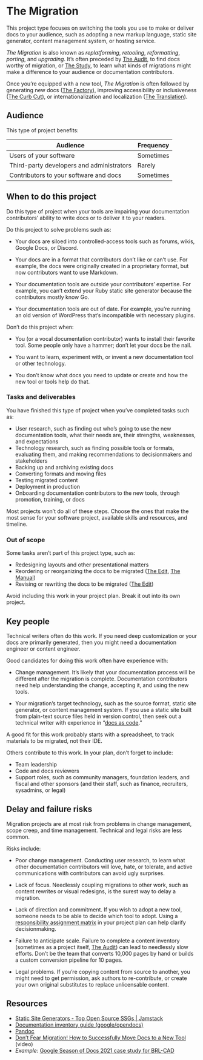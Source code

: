 # The Migration

This project type focuses on switching the tools you use to make or deliver docs to your audience, such as adopting a new markup language, static site generator, content management system, or hosting service.

_The Migration_ is also known as _replatforming_, _retooling_, _reformatting_, _porting_, and _upgrading_.
It’s often preceded by [The Audit](./audit.md), to find docs worthy of migration, or [The Study](./study.md), to learn what kinds of migrations might make a difference to your audience or documentation contributors.

Once you’re equipped with a new tool, _The Migration_ is often followed by generating new docs ([The Factory](./factory.md)), improving accessibility or inclusiveness ([The Curb Cut](curb_cut.md)), or internationalization and localization ([The Translation](translation.md)).

## Audience

This type of project benefits:

<table>
  <thead>
    <tr>
      <th>Audience</th>
      <th>Frequency</th>
    </tr>
  </thead>
  <tbody>
    <tr>
      <td>Users of your software</td>
      <td>Sometimes</td>
    </tr>
    <tr>
      <td>Third-party developers and administrators</td>
      <td>Rarely</td>
    </tr>
    <tr>
      <td>Contributors to your software and docs</td>
      <td>Sometimes</td>
    </tr>
  </tbody>
</table>

## When to do this project

Do this type of project when your tools are impairing your documentation contributors’ ability to write docs or to deliver it to your readers.

Do this project to solve problems such as:

- Your docs are siloed into controlled-access tools such as forums, wikis, Google Docs, or Discord.

- Your docs are in a format that contributors don’t like or can’t use.
  For example, the docs were originally created in a proprietary format, but now contributors want to use Markdown.

- Your documentation tools are outside your contributors’ expertise.
  For example, you can’t extend your Ruby static site generator because the contributors mostly know Go.

- Your documentation tools are out of date.
  For example, you’re running an old version of WordPress that’s incompatible with necessary plugins.

Don’t do this project when:

- You (or a vocal documentation contributor) wants to install their favorite tool.
  Some people only have a hammer; don’t let your docs be the nail.

- You want to learn, experiment with, or invent a new documentation tool or other technology.

- You don’t know what docs you need to update or create and how the new tool or tools help do that.

### Tasks and deliverables

You have finished this type of project when you’ve completed tasks such as:

- User research, such as finding out who’s going to use the new documentation tools, what their needs are, their strengths, weaknesses, and expectations
- Technology research, such as finding possible tools or formats, evaluating them, and making recommendations to decisionmakers and stakeholders
- Backing up and archiving existing docs
- Converting formats and moving files
- Testing migrated content
- Deployment in production
- Onboarding documentation contributors to the new tools, through promotion, training, or docs

Most projects won’t do all of these steps.
Choose the ones that make the most sense for your software project, available skills and resources, and timeline.

### Out of scope

Some tasks aren’t part of this project type, such as:

- Redesigning layouts and other presentational matters
- Reordering or reorganizing the docs to be migrated ([The Edit](./edit.md), [The Manual](./manual.md))
- Revising or rewriting the docs to be migrated ([The Edit](./edit.md))

Avoid including this work in your project plan.
Break it out into its own project.

## Key people

Technical writers often do this work.
If you need deep customization or your docs are primarily generated, then you might need a documentation engineer or content engineer.

Good candidates for doing this work often have experience with:

- Change management.
  It’s likely that your documentation process will be different after the migration is complete.
  Documentation contributors need help understanding the change, accepting it, and using the new tools.

- Your migration’s target technology, such as the source format, static site generator, or content management system.
  If you use a static site built from plain-text source files held in version control, then seek out a technical writer with experience in “[docs as code](https://www.writethedocs.org/guide/docs-as-code/).”

A good fit for this work probably starts with a spreadsheet, to track materials to be migrated, not their IDE.

Others contribute to this work.
In your plan, don’t forget to include:

- Team leadership
- Code and docs reviewers
- Support roles, such as community managers, foundation leaders, and fiscal and other sponsors (and their staff, such as finance, recruiters, sysadmins, or legal)

## Delay and failure risks

Migration projects are at most risk from problems in change management, scope creep, and time management.
Technical and legal risks are less common.

Risks include:

- Poor change management.
  Conducting user research, to learn what other documentation contributors will love, hate, or tolerate, and active communications with contributors can avoid ugly surprises.

- Lack of focus.
  Needlessly coupling migrations to other work, such as content rewrites or visual redesigns, is the surest way to delay a migration.

- Lack of direction and commitment.
  If you wish to adopt a new tool, someone needs to be able to decide which tool to adopt.
  Using a [responsibility assignment matrix](https://en.wikipedia.org/wiki/Responsibility_assignment_matrix) in your project plan can help clarify decisionmaking.

- Failure to anticipate scale.
  Failure to complete a content inventory (sometimes as a project itself, [The Audit](./audit.md)) can lead to needlessly slow efforts. Don’t be the team that converts 10,000 pages by hand or builds a custom conversion pipeline for 10 pages.

- Legal problems.
  If you’re copying content from source to another, you might need to get permission, ask authors to re-contribute, or create your own original substitutes to replace unlicensable content.

## Resources

- [Static Site Generators - Top Open Source SSGs | Jamstack](https://jamstack.org/generators/)
- [Documentation inventory guide (google/opendocs)](https://github.com/google/opendocs/blob/main/audit/inventory.md#documentation-inventory-guide)
- [Pandoc](https://pandoc.org/)
- [Don’t Fear Migration! How to Successfully Move Docs to a New Tool](https://www.writethedocs.org/videos/portland/2020/don-t-fear-migration-how-to-successfully-move-docs-to-a-new-tool-brooke-wayne/) (video)
- _Example_: [Google Season of Docs 2021 case study for BRL-CAD](https://brlcad.org/wiki/Google_Season_of_Docs/2021/Case_Study)
